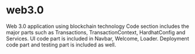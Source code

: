 # web3.0
Web 3.0 application using blockchain technology
Code section includes the major parts such as Transactions, TransactionContext, HardhatConfig and Services.
UI code part is included in Navbar, Welcome, Loader.
Deployment code part and testing part is included as well.

